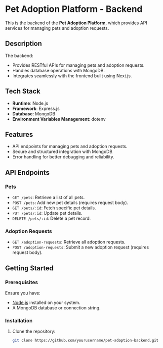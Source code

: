 # Pet Adoption Platform - Backend

This is the backend of the **Pet Adoption Platform**, which provides API services for managing pets and adoption requests.

## Description
The backend:
- Provides RESTful APIs for managing pets and adoption requests.
- Handles database operations with MongoDB.
- Integrates seamlessly with the frontend built using Next.js.

## Tech Stack
- **Runtime**: Node.js
- **Framework**: Express.js
- **Database**: MongoDB
- **Environment Variables Management**: dotenv

## Features
- API endpoints for managing pets and adoption requests.
- Secure and structured integration with MongoDB.
- Error handling for better debugging and reliability.

## API Endpoints

### Pets
- `GET /pets`: Retrieve a list of all pets.
- `POST /pets`: Add new pet details (requires request body).
- `GET /pets/:id`: Fetch specific pet details.
- `PUT /pets/:id`: Update pet details.
- `DELETE /pets/:id`: Delete a pet record.

### Adoption Requests
- `GET /adoption-requests`: Retrieve all adoption requests.
- `POST /adoption-requests`: Submit a new adoption request (requires request body).

## Getting Started

### Prerequisites
Ensure you have:
- [Node.js](https://nodejs.org/) installed on your system.
- A MongoDB database or connection string.

### Installation
1. Clone the repository:
   ```bash
   git clone https://github.com/yourusername/pet-adoption-backend.git

